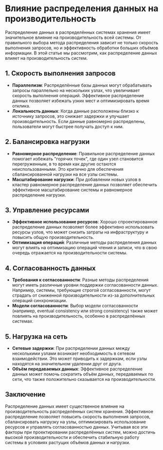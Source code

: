 # Влияние распределения данных на производительность

Распределение данных в распределённых системах хранения имеет значительное влияние на производительность всей системы. От правильного выбора метода распределения зависит не только скорость выполнения запросов, но и эффективность обработки больших объёмов информации. В этой статье мы рассмотрим, как распределение данных влияет на производительность систем.

## 1. **Скорость выполнения запросов**

- **Параллелизм**: Распределённые базы данных могут обрабатывать запросы параллельно на нескольких узлах, что увеличивает скорость выполнения операций. Эффективное распределение данных позволяет избежать узких мест и оптимизировать время отклика.
- **Локальность данных**: Когда данные расположены близко к источнику запросов, это снижает задержки и улучшает производительность. Если данные равномерно распределены, пользователи могут быстрее получать доступ к ним.

## 2. **Балансировка нагрузки**

- **Равномерное распределение**: Правильное распределение данных помогает избежать "горячих точек", где один узел становится перегруженным, в то время как другие остаются неиспользованными. Это критично для обеспечения сбалансированной нагрузки на все узлы системы.
- **Масштабирование нагрузки**: При добавлении новых узлов в кластер равномерное распределение данных позволяет обеспечить эффективное масштабирование системы и равномерное распределение нагрузки.

## 3. **Управление ресурсами**

- **Эффективное использование ресурсов**: Хорошо спроектированное распределение данных позволяет более эффективно использовать ресурсы узлов, что может снизить затраты на инфраструктуру и повысить общую производительность.
- **Оптимизация операций**: Различные методы распределения данных могут влиять на оптимизацию операций чтения и записи, что в свою очередь отражается на производительности системы.

## 4. **Согласованность данных**

- **Требования к согласованности**: Разные методы распределения могут иметь различные уровни поддержки согласованности данных. Например, системы, требующие строгой согласованности, могут страдать от сниженной производительности из-за дополнительных операций синхронизации.
- **Модели согласованности**: Выбор модели согласованности (например, eventual consistency или strong consistency) также может повлиять на производительность, особенно в распределённых системах.

## 5. **Нагрузка на сеть**

- **Сетевые задержки**: При распределении данных между несколькими узлами возникает необходимость в сетевом взаимодействии. Это может приводить к задержкам, если узлы находятся на значительном удалении друг от друга.
- **Объём передаваемых данных**: Эффективное распределение данных может помочь сократить объём данных, передаваемых по сети, что также положительно сказывается на производительности.

## Заключение

Распределение данных имеет существенное влияние на производительность распределённых систем хранения. Эффективное распределение позволяет повысить скорость выполнения запросов, сбалансировать нагрузку на узлы, оптимизировать использование ресурсов и управлять согласованностью данных. Учитывая все эти факторы при проектировании распределённых систем, можно достичь высокой производительности и обеспечить стабильную работу системы в условиях растущих объёмов данных и нагрузки.
